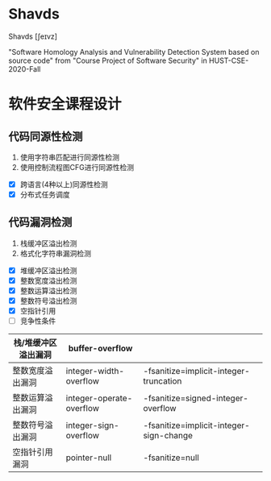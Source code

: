 # Shavds
Shavds [ʃeɪvz]

"Software Homology Analysis and Vulnerability Detection System based on source code" from "Course Project of Software Security" in HUST-CSE-2020-Fall

# 软件安全课程设计

## 代码同源性检测

1. 使用字符串匹配进行同源性检测
2. 使用控制流程图CFG进行同源性检测

- [x] 跨语言(4种以上)同源性检测
- [x] 分布式任务调度

## 代码漏洞检测

1. 栈缓冲区溢出检测
2. 格式化字符串漏洞检测

- [x] 堆缓冲区溢出检测
- [x] 整数宽度溢出检测
- [x] 整数运算溢出检测
- [x] 整数符号溢出检测
- [x] 空指针引用
- [ ] 竞争性条件

| 栈/堆缓冲区溢出漏洞 | buffer-overflow          |                                         |
| ------------------- | ------------------------ | --------------------------------------- |
| 整数宽度溢出漏洞    | integer-width-overflow   | -fsanitize=implicit-integer-truncation  |
| 整数运算溢出漏洞    | integer-operate-overflow | -fsanitize=signed-integer-overflow      |
| 整数符号溢出漏洞    | integer-sign-overflow    | -fsanitize=implicit-integer-sign-change |
| 空指针引用漏洞      | pointer-null             | -fsanitize=null                         |